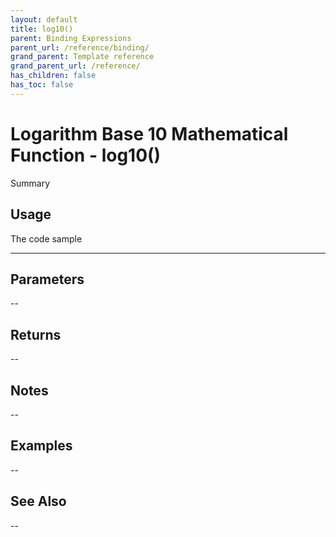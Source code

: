 ```yaml
---
layout: default
title: log10()
parent: Binding Expressions
parent_url: /reference/binding/
grand_parent: Template reference
grand_parent_url: /reference/
has_children: false
has_toc: false
---
```


# Logarithm Base 10 Mathematical Function - log10()

Summary

## Usage

 The code sample

---

## Parameters

--

## Returns 

--

## Notes


-- 

## Examples


--


## See Also


--

